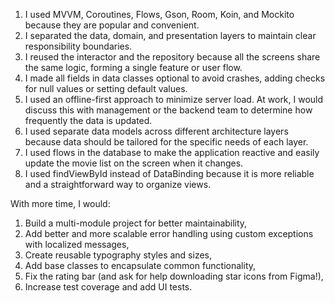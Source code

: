 1. I used MVVM, Coroutines, Flows, Gson, Room, Koin, and Mockito because they are popular and convenient.
2. I separated the data, domain, and presentation layers to maintain clear responsibility boundaries.
3. I reused the interactor and the repository because all the screens share the same logic, forming a single feature or user flow.
4. I made all fields in data classes optional to avoid crashes, adding checks for null values or setting default values.
5. I used an offline-first approach to minimize server load. At work, I would discuss this with management or the backend team to determine how frequently the data is updated.
6. I used separate data models across different architecture layers because data should be tailored for the specific needs of each layer.
7. I used flows in the database to make the application reactive and easily update the movie list on the screen when it changes.
8. I used findViewById instead of DataBinding because it is more reliable and a straightforward way to organize views.

With more time, I would:

1. Build a multi-module project for better maintainability,
2. Add better and more scalable error handling using custom exceptions with localized messages,
3. Create reusable typography styles and sizes,
4. Add base classes to encapsulate common functionality,
5. Fix the rating bar (and ask for help downloading star icons from Figma!),
6. Increase test coverage and add UI tests.